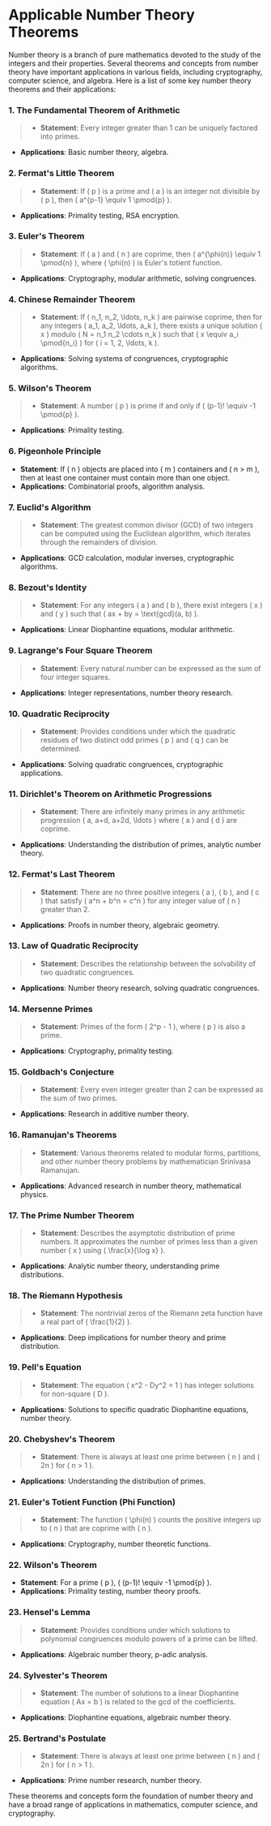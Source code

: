 # Applicable Number Theory Theorems

Number theory is a branch of pure mathematics devoted to the study of the integers and their properties. Several theorems and concepts from number theory have important applications in various fields, including cryptography, computer science, and algebra. Here is a list of some key number theory theorems and their applications:

### **1. The Fundamental Theorem of Arithmetic**
>   - **Statement**: Every integer greater than 1 can be uniquely factored into primes.
   - **Applications**: Basic number theory, algebra.

### **2. Fermat's Little Theorem**
>   - **Statement**: If \( p \) is a prime and \( a \) is an integer not divisible by \( p \), then \( a^{p-1} \equiv 1 \pmod{p} \).
   - **Applications**: Primality testing, RSA encryption.

### **3. Euler's Theorem**
>   - **Statement**: If \( a \) and \( n \) are coprime, then \( a^{\phi(n)} \equiv 1 \pmod{n} \), where \( \phi(n) \) is Euler's totient function.
   - **Applications**: Cryptography, modular arithmetic, solving congruences.

### **4. Chinese Remainder Theorem**
>   - **Statement**: If \( n_1, n_2, \ldots, n_k \) are pairwise coprime, then for any integers \( a_1, a_2, \ldots, a_k \), there exists a unique solution \( x \) modulo \( N = n_1 n_2 \cdots n_k \) such that \( x \equiv a_i \pmod{n_i} \) for \( i = 1, 2, \ldots, k \).
   - **Applications**: Solving systems of congruences, cryptographic algorithms.

### **5. Wilson's Theorem**
>   - **Statement**: A number \( p \) is prime if and only if \( (p-1)! \equiv -1 \pmod{p} \).
   - **Applications**: Primality testing.

### **6. Pigeonhole Principle**
   - **Statement**: If \( n \) objects are placed into \( m \) containers and \( n > m \), then at least one container must contain more than one object.
   - **Applications**: Combinatorial proofs, algorithm analysis.

### **7. Euclid's Algorithm**
>   - **Statement**: The greatest common divisor (GCD) of two integers can be computed using the Euclidean algorithm, which iterates through the remainders of division.
   - **Applications**: GCD calculation, modular inverses, cryptographic algorithms.

### **8. Bezout's Identity**
>   - **Statement**: For any integers \( a \) and \( b \), there exist integers \( x \) and \( y \) such that \( ax + by = \text{gcd}(a, b) \).
   - **Applications**: Linear Diophantine equations, modular arithmetic.

### **9. Lagrange's Four Square Theorem**
>   - **Statement**: Every natural number can be expressed as the sum of four integer squares.
   - **Applications**: Integer representations, number theory research.

### **10. Quadratic Reciprocity**
>   - **Statement**: Provides conditions under which the quadratic residues of two distinct odd primes \( p \) and \( q \) can be determined.
   - **Applications**: Solving quadratic congruences, cryptographic applications.

### **11. Dirichlet's Theorem on Arithmetic Progressions**
>   - **Statement**: There are infinitely many primes in any arithmetic progression \( a, a+d, a+2d, \ldots \) where \( a \) and \( d \) are coprime.
   - **Applications**: Understanding the distribution of primes, analytic number theory.

### **12. Fermat's Last Theorem**
>   - **Statement**: There are no three positive integers \( a \), \( b \), and \( c \) that satisfy \( a^n + b^n = c^n \) for any integer value of \( n \) greater than 2.
   - **Applications**: Proofs in number theory, algebraic geometry.

### **13. Law of Quadratic Reciprocity**
>   - **Statement**: Describes the relationship between the solvability of two quadratic congruences.
   - **Applications**: Number theory research, solving quadratic congruences.

### **14. Mersenne Primes**
>   - **Statement**: Primes of the form \( 2^p - 1 \), where \( p \) is also a prime.
   - **Applications**: Cryptography, primality testing.

### **15. Goldbach's Conjecture**
>   - **Statement**: Every even integer greater than 2 can be expressed as the sum of two primes.
   - **Applications**: Research in additive number theory.

### **16. Ramanujan's Theorems**
>   - **Statement**: Various theorems related to modular forms, partitions, and other number theory problems by mathematician Srinivasa Ramanujan.
   - **Applications**: Advanced research in number theory, mathematical physics.

### **17. The Prime Number Theorem**
>   - **Statement**: Describes the asymptotic distribution of prime numbers. It approximates the number of primes less than a given number \( x \) using \( \frac{x}{\log x} \).
   - **Applications**: Analytic number theory, understanding prime distributions.

### **18. The Riemann Hypothesis**
>   - **Statement**: The nontrivial zeros of the Riemann zeta function have a real part of \( \frac{1}{2} \).
   - **Applications**: Deep implications for number theory and prime distribution.

### **19. Pell's Equation**
>   - **Statement**: The equation \( x^2 - Dy^2 = 1 \) has integer solutions for non-square \( D \).
   - **Applications**: Solutions to specific quadratic Diophantine equations, number theory.

### **20. Chebyshev's Theorem**
>   - **Statement**: There is always at least one prime between \( n \) and \( 2n \) for \( n > 1 \).
   - **Applications**: Understanding the distribution of primes.

### **21. Euler's Totient Function (Phi Function)**
>   - **Statement**: The function \( \phi(n) \) counts the positive integers up to \( n \) that are coprime with \( n \).
   - **Applications**: Cryptography, number theoretic functions.

### **22. Wilson's Theorem**
   - **Statement**: For a prime \( p \), \( (p-1)! \equiv -1 \pmod{p} \).
   - **Applications**: Primality testing, number theory proofs.

### **23. Hensel's Lemma**
>   - **Statement**: Provides conditions under which solutions to polynomial congruences modulo powers of a prime can be lifted.
   - **Applications**: Algebraic number theory, p-adic analysis.

### **24. Sylvester's Theorem**
>   - **Statement**: The number of solutions to a linear Diophantine equation \( Ax = b \) is related to the gcd of the coefficients.
   - **Applications**: Diophantine equations, algebraic number theory.

### **25. Bertrand's Postulate**
>   - **Statement**: There is always at least one prime between \( n \) and \( 2n \) for \( n > 1 \).
   - **Applications**: Prime number research, number theory.

These theorems and concepts form the foundation of number theory and have a broad range of applications in mathematics, computer science, and cryptography.
